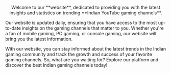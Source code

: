 <p style="text-align: center;">Welcome to our **website**, dedicated to providing you with the latest insights and statistics on trending **Indian YouTube gaming channels**. 

Our website is updated daily, ensuring that you have access to the most up-to-date insights on the gaming channels that matter to you. Whether you're a fan of mobile gaming, PC gaming, or console gaming, our website will bring you the latest information.</p> 

With our website, you can stay informed about the latest trends in the Indian gaming community and track the growth and success of your favorite gaming channels. So, what are you waiting for? Explore our platform and discover the best Indian gaming channels today!
